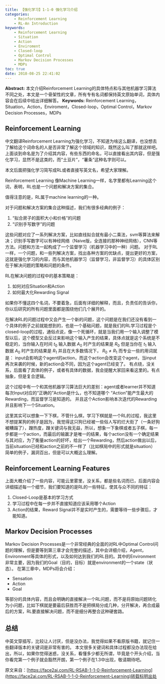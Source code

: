 ```yaml
---
title: 【强化学习】1-1-0 强化学习介绍
categories:
    - Reinforcement Learning
    - RL-An Introduction
keywords:
    - Reinforcement Learning
    - Situation
    - Action
    - Enviroment
    - Closed-loop
    - Optimal Control
    - Markov Decision Processes
    - MDPs
toc: true
date: 2018-08-25 22:41:02
---
```


**Abstract:** 本文介绍Reinforcement Learning的具体特点和与其他机器学习算法不同之处，本文是一个骨架性的文章，所有专有名词都保持英文原始单词，具体内容会在后续中给出详细解答。
**Keywords:** Reinforcement Learning，Situation，Action，Enviroment，Closed-loop，Optimal Control，Markov Decision Processes，MDPs

<!--more-->
## Reinforcement Learning
中文翻译Reinforcement Learning为强化学习，不知道为啥这么翻译，也没想去了解给这个词命名的人是否非常了解这个领域的知识，既然这么叫了那就这样吧。
上面谈到命名是为了介绍其内容，有些东西的命名，可以直接看出其内容，但是强化学习，显然不是这类的，而“土豆片”，“薯条”这种名字则可以。

本文后面把强化学习简写成RL或者直接写英文名，希望大家理解。

Reinforcement Learning 像Machine Learning一样，名字里都有Learning这个词，表明，RL也是一个问题和解决方案的集合。

值得注意的是，RL属于machine learning的一种。

对于问题和解决方案的集合这种描述，我们有很多经典的例子：

1. “拟合房子的面积大小和价格”的问题
2. “识别手写数字”的问题

这些问题对应了一系列解决方案，比如直线拟合就有最小二乘法，svm等算法来解决；识别手写数字可以有神经网络（Naive版，全连接的那种神经网络），CNN等方法。问题和方法一起构成了一个监督学习（机器学习中的一种）问题。
对于RL一样，一个问题，和一些列解决方案，找出各种方案的优缺点，提出更好的方案，这就是强化学习的内容，而与其他机器学习（监督学习，非监督学习）的具体区别在于解决问题的策略和问题的条件。

RL在解决问题的过程中的基本策略是：
1. 如何对应Situation和Action
2. 如何最大化Rewarding Signal

如果你不懂这四个名词，不要着急，后面有详细的解释，而且，负责任的告诉你，你以后研究的所有问题里面都是围绕他们几个展开的。

在解决RL的问题过程中又会产生一个新的问题，这个问题是在我们还没有看到一个具体的例子之前就能想到的，也是一个基础问题，就是我们的RL学习过程是个closed-loop的过程，通俗点说，像一个死循环，就是当我们用一个输入调整了模型以后，这个模型又会反过来影响这个输入产生的结果，具体点就是这个系统是不稳定的，当你输入在时间 $t_0$ 输入数据 $A_0$ 时产生的结果是 $R_0$ 但是当你在 $t_1$ 输入数据 $A_0$ 时产生的结果是 $R_1$ 并且在大多数情况下， $R_0\neq R_1$ 而专业一些的用词就是：
input会影响这个agent的action，而这个action会改变这个agent，当input再次来袭的时候，新的action会不同，因为这个agent已经变了。
有点绕，没关系，后面看了具体的例子，或者有具体的数据，我会提醒大家回来看这里的。有点抽象，但是复合逻辑。

这个过程中有一个和其他机器学习算法巨大的差别：agent或者learner并不知道每次Input对应的“正确的”Action是什么，也不知道哪个 “Action”能产生最大的Rewarding，而监督学习是知道的。
并且这个Action影响本次迭代的Rewarding并且影响下一个Situation。

这里其实可以想象一下下棋，不管什么棋，学习下棋就是一个RL的过程，我这里不想提某狗的例子是因为，我觉得这只狗已经被一些俗人写的烂大街了（一条好狗被糟蹋了），蹭热度，蹭关键词与我无益，所以，想象一下象棋或者五子棋，每一步都是一个action，而最后的输赢才是唯一的结果，每个action没有一个确定结果与其对应，为了衡量action的好坏，给出一个Rewarding，然后action做出以后，当前situation已经和action之前的不一样了（比如棋局中的形式就是situation）
简单的例子，漏洞百出，但是可以大概这么理解。

## Reinforcement Learning Features

上面大概介绍了一些内容，可能云里雾里，没关系，都是些名词而已，后面内容会详细描述每一个细节，我们要知道的是RL的一些特征，使其与众不同的特征：
1. Closed-Loop是基本的学习方式
2. 学习过程中在每一步并不直接知道应该采用哪个Action
3. Action的结果，Reward Signal并不是实时产生的，需要等待一些步骤后，才能知道。


## Markov Decision Processes
Markov Decision Processes是一个非常经典的全面的对RL中Optimal Control问题的理解，但是要等到第三章才会完整的描述，其中会详细介绍，Agent，Environment等具体的形式，以及如何达到我们的RL目的。其中的Environment非常主要，因为我们的Goal（目的，目标）就是environment的一个state（状态）。
在第三章中，MDPs将会介绍：
- Sensation
- Action
- Goal

等部分的具体内容，而且会明确的直接解决一个RL问题，而不是将原始问题转化为小问题，比如下棋就是要最后获胜而不是把棋局分成几种，分开解决，再合成最后的方案，RL要直接解决问题，而不是细分再整合这种硬套路。

## 总结
中英文穿插写，比较让人讨厌，但是没办法，我觉得如果不看原版书籍，就记住一些翻译版本的关键词是非常有害的。
本文很多关键词和具体过程都没办法现在给出，所以，如果你觉得迷惑，没关系，看懂多少都无所谓，毕竟是个开头介绍，当你看完第一个例子就会豁然开朗，第一个例子在1.3中出现，敬请期待吧。






原文来自：[https://face2ai.com/RL-RSAB-1-1-0-Reinforcement-Learning](https://face2ai.com/RL-RSAB-1-1-0-Reinforcement-Learning)转载标明出处
